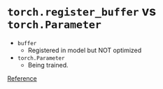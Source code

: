 # `torch.register_buffer` vs `torch.Parameter`

* `buffer`
    - Registered in model but NOT optimized
* `torch.Parameter`
    - Being trained.

[Reference](https://discuss.pytorch.org/t/what-is-the-difference-between-register-buffer-and-register-parameter-of-nn-module/32723/3)
